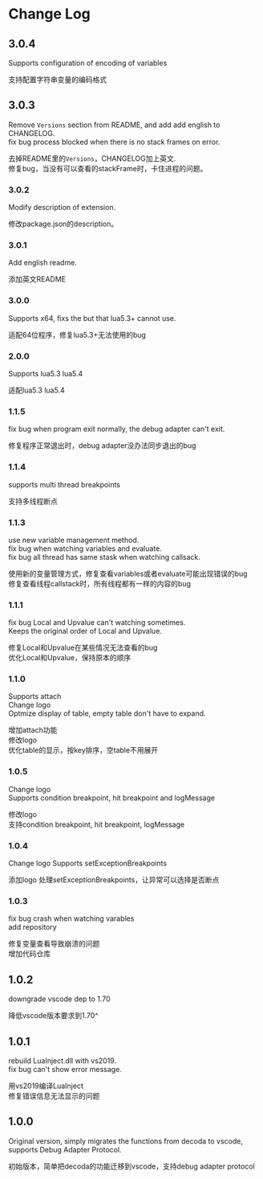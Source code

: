 # Change Log
## 3.0.4
Supports configuration of encoding of variables

支持配置字符串变量的编码格式
## 3.0.3
Remove `Versions` section from README, and add add english to CHANGELOG.    
fix bug process blocked when there is no stack frames on error.

去掉README里的`Versions`，CHANGELOG加上英文.    
修复bug，当没有可以查看的stackFrame时，卡住进程的问题。
### 3.0.2
Modify description of extension.

修改package.json的description。
### 3.0.1
Add english readme.

添加英文README
### 3.0.0
Supports x64, fixs the but that lua5.3+ cannot use.

适配64位程序，修复lua5.3+无法使用的bug
### 2.0.0
Supports lua5.3 lua5.4

适配lua5.3 lua5.4
### 1.1.5
fix bug when program exit normally, the debug adapter can't exit.

修复程序正常退出时，debug adapter没办法同步退出的bug
### 1.1.4
supports multi thread breakpoints

支持多线程断点
### 1.1.3
use new variable management method.    
fix bug when watching variables and evaluate.    
fix bug all thread has same stask when watching callsack.

使用新的变量管理方式，修复查看variables或者evaluate可能出现错误的bug    
修复查看线程callstack时，所有线程都有一样的内容的bug
### 1.1.1
fix bug Local and Upvalue can't watching sometimes.    
Keeps the original order of Local and Upvalue.

修复Local和Upvalue在某些情况无法查看的bug  
优化Local和Upvalue，保持原本的顺序
### 1.1.0
Supports attach    
Change logo     
Optmize display of table, empty table don't have to expand.

增加attach功能    
修改logo     
优化table的显示，按key排序，空table不用展开
### 1.0.5
Change logo  
Supports condition breakpoint, hit breakpoint and logMessage

修改logo  
支持condition breakpoint, hit breakpoint, logMessage
### 1.0.4
Change logo
Supports setExceptionBreakpoints

添加logo
处理setExceptionBreakpoints，让异常可以选择是否断点
### 1.0.3
fix bug crash when watching varables  
add repository

修复变量查看导致崩溃的问题  
增加代码仓库
## 1.0.2
downgrade vscode dep to 1.70

降低vscode版本要求到1.70^
## 1.0.1
rebuild LuaInject.dll with vs2019.    
fix bug can't show error message.

用vs2019编译LuaInject    
修复错误信息无法显示的问题

## 1.0.0
Original version, simply migrates the functions from decoda to vscode, supports Debug Adapter Protocol.

初始版本，简单把decoda的功能迁移到vscode，支持debug adapter protocol
